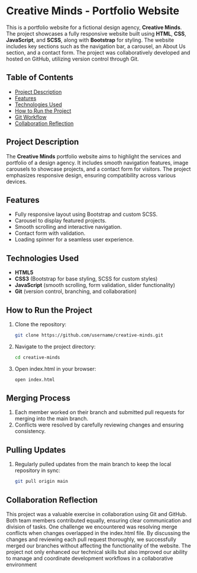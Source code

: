 # Creative Minds - Portfolio Website

This is a portfolio website for a fictional design agency, **Creative Minds**. The project showcases a fully responsive website built using **HTML**, **CSS**, **JavaScript**, and **SCSS**, along with **Bootstrap** for styling. The website includes key sections such as the navigation bar, a carousel, an About Us section, and a contact form. The project was collaboratively developed and hosted on GitHub, utilizing version control through Git.

## Table of Contents
- [Project Description](#project-description)
- [Features](#features)
- [Technologies Used](#technologies-used)
- [How to Run the Project](#how-to-run-the-project)
- [Git Workflow](#git-workflow)
- [Collaboration Reflection](#collaboration-reflection)

## Project Description

The **Creative Minds** portfolio website aims to highlight the services and portfolio of a design agency. It includes smooth navigation features, image carousels to showcase projects, and a contact form for visitors. The project emphasizes responsive design, ensuring compatibility across various devices. 

## Features
- Fully responsive layout using Bootstrap and custom SCSS.
- Carousel to display featured projects.
- Smooth scrolling and interactive navigation.
- Contact form with validation.
- Loading spinner for a seamless user experience.

## Technologies Used
- **HTML5**
- **CSS3** (Bootstrap for base styling, SCSS for custom styles)
- **JavaScript** (smooth scrolling, form validation, slider functionality)
- **Git** (version control, branching, and collaboration)

## How to Run the Project
1. Clone the repository:
   ```bash
   git clone https://github.com/username/creative-minds.git
2. Navigate to the project directory:
   ```bash
   cd creative-minds
3. Open index.html in your browser:
   ```bash
   open index.html
## Merging Process
1. Each member worked on their branch and submitted pull requests for merging into the main branch.
2. Conflicts were resolved by carefully reviewing changes and ensuring consistency.

## Pulling Updates
1. Regularly pulled updates from the main branch to keep the local repository in sync:
   ```bash
   git pull origin main

## Collaboration Reflection
This project was a valuable exercise in collaboration using Git and GitHub. Both team members contributed equally, ensuring clear communication and division of tasks. One challenge we encountered was resolving merge conflicts when changes overlapped in the index.html file. By discussing the changes and reviewing each pull request thoroughly, we successfully merged our branches without affecting the functionality of the website. The project not only enhanced our technical skills but also improved our ability to manage and coordinate development workflows in a collaborative environment
